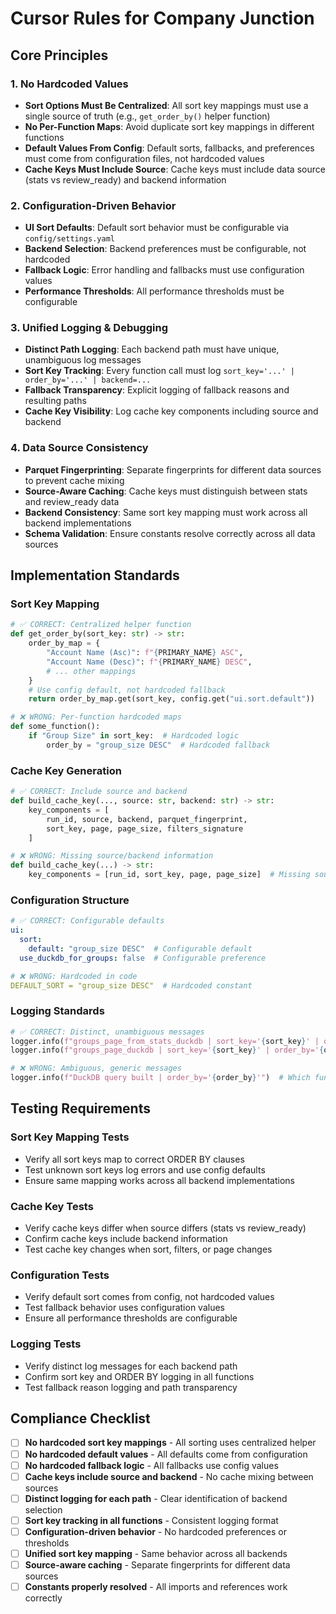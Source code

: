 # Cursor Rules for Company Junction

## Core Principles

### 1. **No Hardcoded Values**
- **Sort Options Must Be Centralized**: All sort key mappings must use a single source of truth (e.g., `get_order_by()` helper function)
- **No Per-Function Maps**: Avoid duplicate sort key mappings in different functions
- **Default Values From Config**: Default sorts, fallbacks, and preferences must come from configuration files, not hardcoded values
- **Cache Keys Must Include Source**: Cache keys must include data source (stats vs review_ready) and backend information

### 2. **Configuration-Driven Behavior**
- **UI Sort Defaults**: Default sort behavior must be configurable via `config/settings.yaml`
- **Backend Selection**: Backend preferences must be configurable, not hardcoded
- **Fallback Logic**: Error handling and fallbacks must use configuration values
- **Performance Thresholds**: All performance thresholds must be configurable

### 3. **Unified Logging & Debugging**
- **Distinct Path Logging**: Each backend path must have unique, unambiguous log messages
- **Sort Key Tracking**: Every function call must log `sort_key='...' | order_by='...' | backend=...`
- **Fallback Transparency**: Explicit logging of fallback reasons and resulting paths
- **Cache Key Visibility**: Log cache key components including source and backend

### 4. **Data Source Consistency**
- **Parquet Fingerprinting**: Separate fingerprints for different data sources to prevent cache mixing
- **Source-Aware Caching**: Cache keys must distinguish between stats and review_ready data
- **Backend Consistency**: Same sort key mapping must work across all backend implementations
- **Schema Validation**: Ensure constants resolve correctly across all data sources

## Implementation Standards

### **Sort Key Mapping**
```python
# ✅ CORRECT: Centralized helper function
def get_order_by(sort_key: str) -> str:
    order_by_map = {
        "Account Name (Asc)": f"{PRIMARY_NAME} ASC",
        "Account Name (Desc)": f"{PRIMARY_NAME} DESC",
        # ... other mappings
    }
    # Use config default, not hardcoded fallback
    return order_by_map.get(sort_key, config.get("ui.sort.default"))

# ❌ WRONG: Per-function hardcoded maps
def some_function():
    if "Group Size" in sort_key:  # Hardcoded logic
        order_by = "group_size DESC"  # Hardcoded fallback
```

### **Cache Key Generation**
```python
# ✅ CORRECT: Include source and backend
def build_cache_key(..., source: str, backend: str) -> str:
    key_components = [
        run_id, source, backend, parquet_fingerprint,
        sort_key, page, page_size, filters_signature
    ]

# ❌ WRONG: Missing source/backend information
def build_cache_key(...) -> str:
    key_components = [run_id, sort_key, page, page_size]  # Missing source
```

### **Configuration Structure**
```yaml
# ✅ CORRECT: Configurable defaults
ui:
  sort:
    default: "group_size DESC"  # Configurable default
  use_duckdb_for_groups: false  # Configurable preference

# ❌ WRONG: Hardcoded in code
DEFAULT_SORT = "group_size DESC"  # Hardcoded constant
```

### **Logging Standards**
```python
# ✅ CORRECT: Distinct, unambiguous messages
logger.info(f"groups_page_from_stats_duckdb | sort_key='{sort_key}' | order_by='{order_by}' | backend=duckdb")
logger.info(f"groups_page_duckdb | sort_key='{sort_key}' | order_by='{order_by}' | backend=duckdb")

# ❌ WRONG: Ambiguous, generic messages
logger.info(f"DuckDB query built | order_by='{order_by}'")  # Which function?
```

## Testing Requirements

### **Sort Key Mapping Tests**
- Verify all sort keys map to correct ORDER BY clauses
- Test unknown sort keys log errors and use config defaults
- Ensure same mapping works across all backend implementations

### **Cache Key Tests**
- Verify cache keys differ when source differs (stats vs review_ready)
- Confirm cache keys include backend information
- Test cache key changes when sort, filters, or page changes

### **Configuration Tests**
- Verify default sort comes from config, not hardcoded values
- Test fallback behavior uses configuration values
- Ensure all performance thresholds are configurable

### **Logging Tests**
- Verify distinct log messages for each backend path
- Confirm sort key and ORDER BY logging in all functions
- Test fallback reason logging and path transparency

## Compliance Checklist

- [ ] **No hardcoded sort key mappings** - All sorting uses centralized helper
- [ ] **No hardcoded default values** - All defaults come from configuration
- [ ] **No hardcoded fallback logic** - All fallbacks use config values
- [ ] **Cache keys include source and backend** - No cache mixing between sources
- [ ] **Distinct logging for each path** - Clear identification of backend selection
- [ ] **Sort key tracking in all functions** - Consistent logging format
- [ ] **Configuration-driven behavior** - No hardcoded preferences or thresholds
- [ ] **Unified sort key mapping** - Same behavior across all backends
- [ ] **Source-aware caching** - Separate fingerprints for different data sources
- [ ] **Constants properly resolved** - All imports and references work correctly
